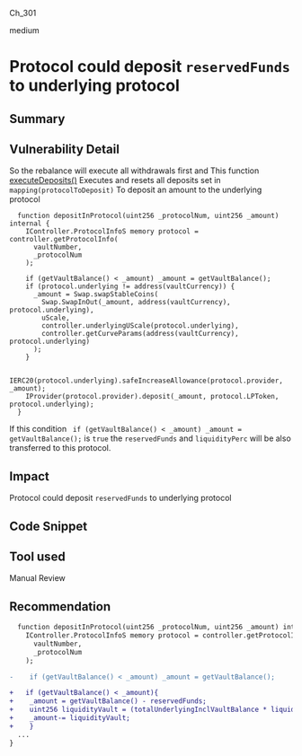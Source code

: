 Ch_301

medium

# Protocol could deposit `reservedFunds` to underlying protocol

## Summary

## Vulnerability Detail
So the rebalance will execute all withdrawals first and This function  [executeDeposits()](https://github.com/sherlock-audit/2023-01-derby/blob/main/derby-yield-optimiser/contracts/Vault.sol#L269-L276) Executes and resets all deposits set in `mapping(protocolToDeposit)`
To deposit an amount to the underlying protocol
```solidity
  function depositInProtocol(uint256 _protocolNum, uint256 _amount) internal {
    IController.ProtocolInfoS memory protocol = controller.getProtocolInfo(
      vaultNumber,
      _protocolNum
    );

    if (getVaultBalance() < _amount) _amount = getVaultBalance();
    if (protocol.underlying != address(vaultCurrency)) {
      _amount = Swap.swapStableCoins(
        Swap.SwapInOut(_amount, address(vaultCurrency), protocol.underlying),
        uScale,
        controller.underlyingUScale(protocol.underlying),
        controller.getCurveParams(address(vaultCurrency), protocol.underlying)
      );
    }

    IERC20(protocol.underlying).safeIncreaseAllowance(protocol.provider, _amount);
    IProvider(protocol.provider).deposit(_amount, protocol.LPToken, protocol.underlying);
  }
```
If this condition ` if (getVaultBalance() < _amount) _amount = getVaultBalance();` is `true` the `reservedFunds` and `liquidityPerc` will be also transferred to this protocol.

## Impact
Protocol could deposit `reservedFunds` to underlying protocol
## Code Snippet

## Tool used

Manual Review

## Recommendation
```diff
  function depositInProtocol(uint256 _protocolNum, uint256 _amount) internal {
    IController.ProtocolInfoS memory protocol = controller.getProtocolInfo(
      vaultNumber,
      _protocolNum
    );

-    if (getVaultBalance() < _amount) _amount = getVaultBalance();

+   if (getVaultBalance() < _amount){
+    _amount = getVaultBalance() - reservedFunds;
+    uint256 liquidityVault = (totalUnderlyingInclVaultBalance * liquidityPerc) / 100;
+    _amount-= liquidityVault; 
+    }  
  ...
}
```

